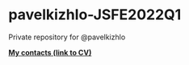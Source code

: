 # pavelkizhlo-JSFE2022Q1
Private repository for @pavelkizhlo

[**My contacts (link to CV)**](https://github.com/PavelKizhlo/rsschool-cv/blob/gh-pages/cv.md#contacts)